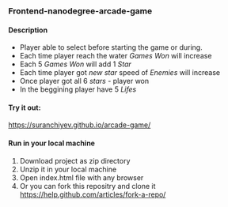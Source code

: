 ### Frontend-nanodegree-arcade-game


#### Description
* Player able to select before starting the game or during.
* Each time player reach the water _Games Won_ will increase 
* Each 5 _Games Won_ will add 1 _Star_
* Each time player got _new star_ speed of _Enemies_ will increase
* Once player got all 6 _stars_ - player won
* In the beggining player have 5 _Lifes_

#### Try it out:
  https://suranchiyev.github.io/arcade-game/

#### Run in your local machine
  1. Download project as zip directory 
  2. Unzip it in your local machine 
  3. Open index.html file with any browser
  4. Or you can fork this repositry and clone it https://help.github.com/articles/fork-a-repo/
